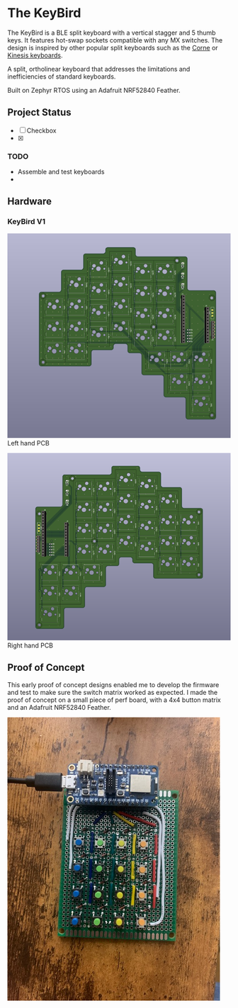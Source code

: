 # The KeyBird
The KeyBird is a BLE split keyboard with a vertical stagger and 5 thumb keys. It features hot-swap sockets compatible with any MX switches. The design is inspired by other popular split keyboards such as the [Corne](https://github.com/foostan/crkbd) or [Kinesis keyboards](https://kinesis-ergo.com/?gad_source=1&gclid=CjwKCAiAwaG9BhAREiwAdhv6Y5c0aeCQfguv5zLsIx9gEMnvGuGCnlFAN4PNxmo4kbpMpXuSq_xYTRoC38cQAvD_BwE).

A split, ortholinear keyboard that addresses the limitations and inefficiencies of standard keyboards. 

Built on Zephyr RTOS using an Adafruit NRF52840 Feather. 

## Project Status
- [ ] Checkbox  
- [X] 
  

### TODO 
- Assemble and test keyboards
- 

## Hardware
### KeyBird V1
![](04_Pictures/kb_left.png) 
Left hand PCB 


![](04_Pictures/kb_right.png)
Right hand PCB


## Proof of Concept 
This early proof of concept designs enabled me to develop the firmware and test to make sure the switch matrix worked as expected. I made the proof of concept on a small piece of perf board, with a 4x4 button matrix and an Adafruit NRF52840 Feather. 

![](04_Pictures/KeyBird_P2.jpg)
